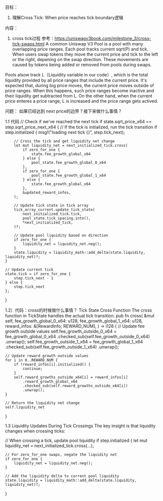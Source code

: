 目标：
1. 理解Cross Tick: When price reaches tick boundary逻辑



内容：
1. cross tick过程
参考：https://uniswapv3book.com/milestone_3/cross-tick-swaps.html
A common Uniswap V3 Pool is a pool with many overlapping price ranges. Each pool tracks current sqrt(P) and tick. 
When users swap tokens they move the current price and tick to the left or the right, depening on the swap direction. These movements are caused by tokens being added or removed from pools during swaps. 

Pools alsow track L（Liquidity variable in our code）, which is the total liquidity provided by all price ranges that include the current price. It's expected that, during big price moves, the current price moves outside of price ranges. When this happens, such price ranges become inactive and their liquidity get subtracted from L. On the other hand, when the current price enteres a price range, L is increased and the price range gets actived. 


问题： 如果已经达到 next price的边界？接下来做什么事情？ 






1.1 代码
// Check if we've reached the next tick
if state.sqrt_price_x64 == step.sqrt_price_next_x64 {
    // If the tick is initialized, run the tick transition
    if step.initialized {
        msg!("loading next tick {}", step.tick_next);
        
        // Cross the tick and get liquidity net change
        let mut liquidity_net = next_initialized_tick.cross(
            if zero_for_one {
                state.fee_growth_global_x64
            } else {
                pool_state.fee_growth_global_0_x64
            },
            if zero_for_one {
                pool_state.fee_growth_global_1_x64
            } else {
                state.fee_growth_global_x64
            },
            &updated_reward_infos,
        );
        
        // Update tick state in tick array
        tick_array_current.update_tick_state(
            next_initialized_tick.tick,
            pool_state.tick_spacing.into(),
            *next_initialized_tick,
        )?;
        
        // Update pool liquidity based on direction
        if zero_for_one {
            liquidity_net = liquidity_net.neg();
        }
        state.liquidity = liquidity_math::add_delta(state.liquidity, liquidity_net)?;
    }
    
    // Update current tick
    state.tick = if zero_for_one {
        step.tick_next - 1
    } else {
        step.tick_next
    };
}



1.2）代码：cross的时候做什么事情？
Tick State Cross Function
The cross function in TickState handles the actual tick transition:
pub fn cross(
    &mut self,
    fee_growth_global_0_x64: u128,
    fee_growth_global_1_x64: u128,
    reward_infos: &[RewardInfo; REWARD_NUM],
) -> i128 {
    // Update fee growth outside values
    self.fee_growth_outside_0_x64 = fee_growth_global_0_x64
        .checked_sub(self.fee_growth_outside_0_x64)
        .unwrap();
    self.fee_growth_outside_1_x64 = fee_growth_global_1_x64
        .checked_sub(self.fee_growth_outside_1_x64)
        .unwrap();
    
    // Update reward growth outside values
    for i in 0..REWARD_NUM {
        if !reward_infos[i].initialized() {
            continue;
        }
        self.reward_growths_outside_x64[i] = reward_infos[i]
            .reward_growth_global_x64
            .checked_sub(self.reward_growths_outside_x64[i])
            .unwrap();
    }
    
    // Return the liquidity net change
    self.liquidity_net
}


1.3 Liquidity Updates During Tick Crossings
The key insight is that liquidity changes when crossing ticks:

// When crossing a tick, update pool liquidity
if step.initialized {
    let mut liquidity_net = next_initialized_tick.cross(...);
    
    // For zero_for_one swaps, negate the liquidity net
    if zero_for_one {
        liquidity_net = liquidity_net.neg();
    }
    
    // Add the liquidity delta to current pool liquidity
    state.liquidity = liquidity_math::add_delta(state.liquidity, liquidity_net)?;
}

